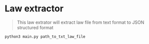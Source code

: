 # Law extractor
> This law extrator will extract law file from text format to JSON structured format
```
python3 main.py path_to_txt_law_file
```